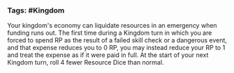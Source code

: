 ### Tags: #Kingdom

Your kingdom's economy can liquidate resources in an emergency when funding runs out. The first time during a Kingdom turn in which you are forced to spend RP as the result of a failed skill check or a dangerous event, and that expense reduces you to 0 RP, you may instead reduce your RP to 1 and treat the expense as if it were paid in full. At the start of your next Kingdom turn, roll 4 fewer Resource Dice than normal.